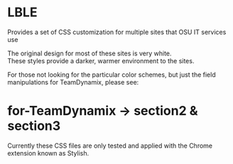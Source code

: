 # LBLE
Provides a set of CSS customization for multiple sites that OSU IT services use

The original design for most of these sites is very white.  
These styles provide a darker, warmer environment to the sites. 


For those not looking for the particular color schemes, but just the field manipulations 
for TeamDynamix, please see:

# for-TeamDynamix -> section2 & section3

Currently these CSS files are only tested and applied with the Chrome extension known as Stylish.  
